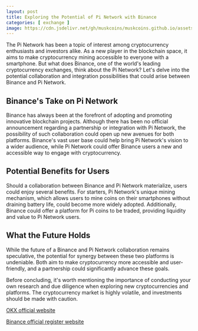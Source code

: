 ```yaml
---
layout: post
title: Exploring the Potential of Pi Network with Binance
categories: [ exchange ]
image: https://cdn.jsdelivr.net/gh/muskcoins/muskcoins.github.io/assets/images/btc-intro.webp
---
```


The Pi Network has been a topic of interest among cryptocurrency enthusiasts and investors alike. As a new player in the blockchain space, it aims to make cryptocurrency mining accessible to everyone with a smartphone. But what does Binance, one of the world's leading cryptocurrency exchanges, think about the Pi Network? Let's delve into the potential collaboration and integration possibilities that could arise between Binance and Pi Network.

## Binance's Take on Pi Network

Binance has always been at the forefront of adopting and promoting innovative blockchain projects. Although there has been no official announcement regarding a partnership or integration with Pi Network, the possibility of such collaboration could open up new avenues for both platforms. Binance's vast user base could help bring Pi Network's vision to a wider audience, while Pi Network could offer Binance users a new and accessible way to engage with cryptocurrency.

## Potential Benefits for Users

Should a collaboration between Binance and Pi Network materialize, users could enjoy several benefits. For starters, Pi Network's unique mining mechanism, which allows users to mine coins on their smartphones without draining battery life, could become more widely adopted. Additionally, Binance could offer a platform for Pi coins to be traded, providing liquidity and value to Pi Network users.

## What the Future Holds

While the future of a Binance and Pi Network collaboration remains speculative, the potential for synergy between these two platforms is undeniable. Both aim to make cryptocurrency more accessible and user-friendly, and a partnership could significantly advance these goals.

Before concluding, it's worth mentioning the importance of conducting your own research and due diligence when exploring new cryptocurrencies and platforms. The cryptocurrency market is highly volatile, and investments should be made with caution.

[OKX official website](/302.html?target=https://www.okx.com/join/65103688)

[Binance official register website](/302.html?target=https://accounts.binance.com/register?ref=ZGR4DOXV)
